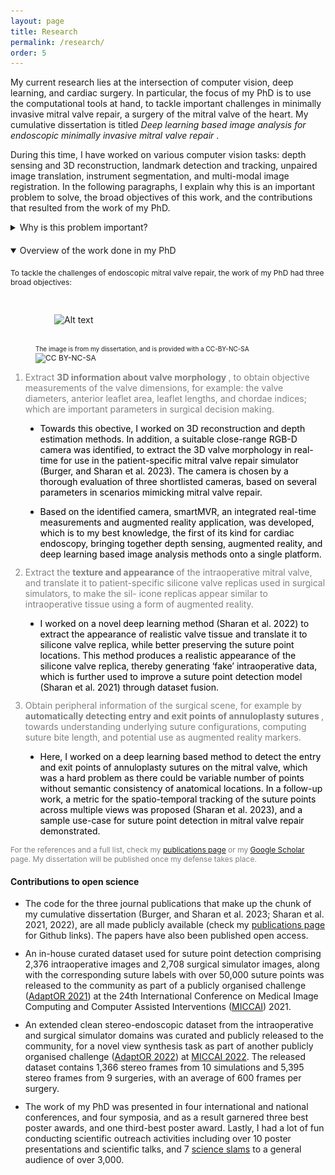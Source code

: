 ```yaml
---
layout: page
title: Research
permalink: /research/
order: 5
---
```


<p style="font-size: 14px;">
My current research lies at the intersection of computer vision, deep learning, and cardiac surgery. In particular, the focus of my PhD is to use the computational tools at hand, to tackle important challenges in minimally invasive mitral valve repair, a surgery of the mitral valve of the heart. My cumulative dissertation is titled <i> Deep learning based image analysis for endoscopic minimally invasive mitral valve repair </i>.
</p>
<div style="margin-bottom: 10px;"></div>
<p style="font-size: 14px;">
During this time, I have worked on various computer vision tasks: depth sensing and 3D reconstruction, landmark detection and tracking, unpaired image translation, instrument segmentation, and multi-modal image registration. In the following paragraphs, I explain why this is an important problem to solve, the broad objectives of this work, and the contributions that resulted from the work of my PhD. 
</p>

<details>
<summary> Why is this problem important? </summary>
<div style="margin-bottom: 12px;"></div>

<p style="font-size: 12px;"> 
Minimally invasive mitral valve repair, which is the gold standard to treat mitral regurigtation is a surgery that is routinely performed with endoscopic assistance. Owing to restrited surgical ports, high surgical complexity, and a lack of quantitative information; successful outcomes are impacted by intraoperative decision making. For example, choosing the right size of ring prosthesis and artificial chordae tendinae is of paramount importance to successfully restore the valve to its normal function. Endoscopic imaging presents a rich source of information that can be leveraged using computational tools, to assist in surgical decision making, and provide insights that help tackle the complexity of this surgery. 
</p>

<figure>
    <img src="/assets/mvr_evolution.png" alt="Alt text" width="600" height="auto" style="margin: 30px;">
    <figcaption style="font-size: 12px;"> The evolution of mitral valve repair leading up to a totally endoscopic approach, with a look into the enabling technologies, developments in surgical repair techniques, and decrease in the surgical port size over time. 
    <br>
    <small> The image is from my dissertation, and is provided with a CC-BY-NC-SA </small>
    <img src="https://licensebuttons.net/l/by-nc-sa/4.0/88x31.png" alt="CC BY-NC-SA" width="44" height="16">
</figcaption>
</figure>

</details>
<div style="margin-bottom: 20px;"></div>

<details open>

<summary> Overview of the work done in my PhD </summary>

<div style="margin-bottom: 20px;"></div>
<p style="font-size: 12px;">
To tackle the challenges of endoscopic mitral valve repair, the work of my PhD had three broad objectives:
</p>

<figure>
    <img src="/assets/visual_abstact.png" alt="Alt text" style="margin: 30px;">
    <figcaption style="font-size: 12px;"> 
        <small> The image is from my dissertation, and is provided with a CC-BY-NC-SA </small>
        <img src="https://licensebuttons.net/l/by-nc-sa/4.0/88x31.png" alt="CC BY-NC-SA" width="44" height="16">
    </figcaption>
</figure>

<ol style="font-size: 14px; color: #808080;">
<li> Extract <b> 3D information about valve morphology </b>, to obtain objective measurements of the valve dimensions, for example: the valve diameters, anterior leaflet area, leaflet lengths, and chordae indices; which are important parameters in surgical decision making. </li>
<div style="margin-bottom: 12px;"></div>

<ul style="font-size: 14px; list-style-type: disc; color: black;">
<li> Towards this obective, I worked on 3D reconstruction and depth estimation methods. In addition, a suitable close-range RGB-D camera was identified, to extract the 3D valve morphology in real-time for use in the patient-specific mitral valve repair simulator (Burger, and Sharan et al. 2023). The camera is chosen by a thorough evaluation of three shortlisted cameras, based on several parameters in scenarios mimicking mitral valve repair. </li>
<div style="margin-bottom: 14px;"></div>

<li> Based on the identified camera, smartMVR, an integrated real-time measurements and augmented reality application, was developed, which is to my best knowledge, the first of its kind for cardiac endoscopy, bringing together depth sensing, augmented reality, and deep learning based image analysis methods onto a single platform. </li>
<div style="margin-bottom: 12px;"></div>
</ul>

<li> Extract the <b> texture and appearance </b> of the intraoperative mitral valve, and translate it to patient-specific silicone valve replicas used in surgical simulators, to make the sil- icone replicas appear similar to intraoperative tissue using a form of augmented reality. </li>
<div style="margin-bottom: 12px;"></div>

<ul style="font-size: 14px; list-style-type: disc; color: black;">
<li> I worked on a novel deep learning method (Sharan et al. 2022) to extract the appearance of realistic valve tissue and translate it to silicone valve replica, while better preserving the suture point locations. This method produces a realistic appearance of the silicone valve replica, thereby generating ‘fake’ intraoperative data, which is further used to improve a suture point detection model (Sharan et al. 2021) through dataset fusion. </li>
<div style="margin-bottom: 12px;"></div>
</ul>

<li> Obtain peripheral information of the surgical scene, for example by <b> automatically detecting entry and exit points of annuloplasty sutures </b>, towards understanding underlying suture configurations, computing suture bite length, and potential use as augmented reality markers. </li>
<div style="margin-bottom: 12px;"></div>

<ul style="font-size: 14px; list-style-type: disc; color: black;">
<li> Here, I worked on a deep learning based method to detect the entry and exit points of annuloplasty sutures on the mitral valve, which was a hard problem as there could be variable number of points without semantic consistency of anatomical locations. In a follow-up work, a metric for the spatio-temporal tracking of the suture points across multiple views was proposed (Sharan et al. 2023), and a sample use-case for suture point detection in mitral valve repair demonstrated.</li>
<div style="margin-bottom: 12px;"></div>
</ul>

</ol>
</details>
<div style="margin-bottom: 12px;"></div>

<p style="font-size: 12px; color: #808080;">
    For the references and a full list, check my <a target="_blank" href="/pubs/">publications page</a> or my <a href="https://scholar.google.com/citations?hl=en&user=bdLgSAgAAAAJ" target="_blank">Google Scholar</a> page. My dissertation will be published once my defense takes place.
</p>

#### Contributions to open science

<ul style="font-size: 14px;">
<li> The code for the three journal publications that make up the chunk of my cumulative dissertation (Burger, and Sharan et al. 2023; Sharan et al. 2021, 2022), are all made publicly available (check my <a target="_blank" href="/pubs/">publications page</a> for Github links). The papers have also been published open access.</li>
<div style="margin-bottom: 12px;"></div>

<li> An in-house curated dataset used for suture point detection comprising 2,376 intraoperative images and 2,708 surgical simulator images, along with the corresponding suture labels with over 50,000 suture points was released to the community as part of a publicly organised challenge (<a target="_blank" href="https://adaptor2021.github.io">AdaptOR 2021</a>) at the 24th International Conference on Medical Image Computing and Computer Assisted Interventions (<a target="_blank" href="https://miccai2021.org/en/">MICCAI</a>) 2021. </li> 
<div style="margin-bottom: 12px;"></div>

<li> An extended clean stereo-endoscopic dataset from the intraoperative and surgical simulator domains was curated and publicly released to the community, for a novel view synthesis task as part of another publicly organised challenge (<a target="_blank" href="https://adaptor2022.github.io">AdaptOR 2022</a>) at <a target="_blank" href="https://conferences.miccai.org/2022/en/">MICCAI 2022</a>. The released dataset contains 1,366 stereo frames from 10 simulations and 5,395 stereo frames from 9 surgeries, with an average of 600 frames per surgery. </li>
<div style="margin-bottom: 12px;"></div>

<li> The work of my PhD was presented in four international and national conferences, and four symposia, and as a result garnered three best poster awards, and one third-best poster award. Lastly, I had a lot of fun conducting scientific outreach activities including over 10 poster presentations and scientific talks, and 7 <a target="_blank" href="/talks/">science slams</a> to a general audience of over 3,000. </li>
</ul>
<div style="margin-bottom: 20px;"></div>


